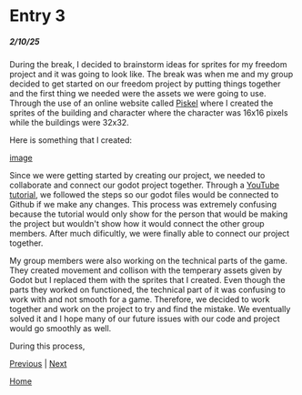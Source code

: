 # Entry 3
##### 2/10/25

During the break, I decided to brainstorm ideas for sprites for my freedom project and it was going to look like. The break was when me and my group decided to get started on our freedom project by putting things together and the first thing we needed were the assets we were going to use. Through the use of an online website called [Piskel](https://www.piskelapp.com/p/create/sprite) where I created the sprites of the building and character where the character was 16x16 pixels while the buildings were 32x32. 

Here is something that I created:

[image](CharacterModel.png)

Since we were getting started by creating our project, we needed to collaborate and connect our godot project together. Through a [YouTube tutorial](https://www.youtube.com/watch?v=fZ-CJIYPFMI), we followed the steps so our godot files would be connected to Github if we make any changes. This process was extremely confusing because the tutorial would only show for the person that would be making the project but wouldn't show how it would connect the other group members. After much dificultly, we were finally able to connect our project together. 

My group members were also working on the technical parts of the game. They created movement and collison with the temperary assets given by Godot but I replaced them with the sprites that I created. Even though the parts they worked on functioned, the technical part of it was confusing to work with and not smooth for a game. Therefore, we decided to work together and work on the project to try and find the mistake. We eventually solved it and I hope many of our future issues with our code and project would go smoothly as well. 

During this process, 


[Previous](entry02.md) | [Next](entry04.md)

[Home](../README.md)
